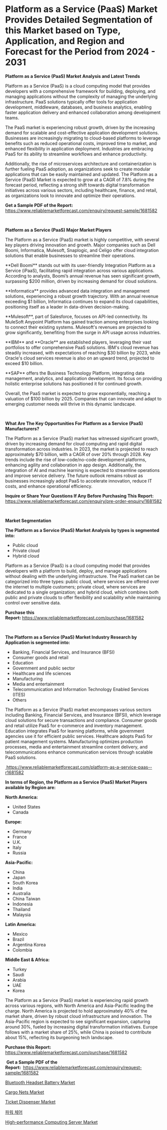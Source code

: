 <p><h1>Platform as a Service (PaaS) Market Provides Detailed Segmentation of this Market based on Type, Application, and Region and Forecast for the Period from 2024 - 2031</h1></p><p><strong>Platform as a Service (PaaS) Market Analysis and Latest Trends</strong></p>
<p><p>Platform as a Service (PaaS) is a cloud computing model that provides developers with a comprehensive framework for building, deploying, and managing applications without the complexity of managing the underlying infrastructure. PaaS solutions typically offer tools for application development, middleware, databases, and business analytics, enabling faster application delivery and enhanced collaboration among development teams.</p><p>The PaaS market is experiencing robust growth, driven by the increasing demand for scalable and cost-effective application development solutions. Businesses are increasingly migrating to cloud-based platforms to leverage benefits such as reduced operational costs, improved time to market, and enhanced flexibility in application deployment. Industries are embracing PaaS for its ability to streamline workflows and enhance productivity.</p><p>Additionally, the rise of microservices architecture and containerization is further fueling PaaS adoption, as organizations seek to create modular applications that can be easily maintained and updated. The Platform as a Service (PaaS) Market is expected to grow at a CAGR of 7.8% during the forecast period, reflecting a strong shift towards digital transformation initiatives across various sectors, including healthcare, finance, and retail, as organizations look to innovate and optimize their operations.</p></p>
<p><strong>Get a Sample PDF of the Report:&nbsp;</strong> <a href="https://www.reliablemarketforecast.com/enquiry/request-sample/1681582?utm_campaign=1080&utm_medium=2&utm_source=Github&utm_content=ia&utm_term=01102024&utm_id=platform-as-a-service-paas">https://www.reliablemarketforecast.com/enquiry/request-sample/1681582</a></p>
<p>&nbsp;</p>
<p><strong>Platform as a Service (PaaS) Major Market Players</strong></p>
<p><p>The Platform as a Service (PaaS) market is highly competitive, with several key players driving innovation and growth. Major companies such as Dell Boomi, Informatica, Mulesoft, Snaplogic, and Celigo offer cloud integration solutions that enable businesses to streamline their operations.</p><p>**Dell Boomi** stands out with its user-friendly Integration Platform as a Service (iPaaS), facilitating rapid integration across various applications. According to analysts, Boomi’s annual revenue has seen significant growth, surpassing $200 million, driven by increasing demand for cloud solutions.</p><p>**Informatica** provides advanced data integration and management solutions, experiencing a robust growth trajectory. With an annual revenue exceeding $1 billion, Informatica continues to expand its cloud capabilities, positioning itself as a leader in data-driven decision-making.</p><p>**Mulesoft**, part of Salesforce, focuses on API-led connectivity. Its MuleSoft Anypoint Platform has gained traction among enterprises looking to connect their existing systems. Mulesoft's revenues are projected to grow significantly, benefiting from the surge in API usage across industries.</p><p>**IBM** and **Oracle** are established players, leveraging their vast portfolios to offer comprehensive PaaS solutions. IBM's cloud revenue has steadily increased, with expectations of reaching $30 billion by 2023, while Oracle's cloud services revenue is also on an upward trend, projected to exceed $10 billion.</p><p>**SAP** offers the Business Technology Platform, integrating data management, analytics, and application development. Its focus on providing holistic enterprise solutions has positioned it for continued growth.</p><p>Overall, the PaaS market is expected to grow exponentially, reaching a valuation of $100 billion by 2025. Companies that can innovate and adapt to emerging customer needs will thrive in this dynamic landscape.</p></p>
<p>&nbsp;</p>
<p><strong>What Are The Key Opportunities For Platform as a Service (PaaS) Manufacturers?</strong></p>
<p><p>The Platform as a Service (PaaS) market has witnessed significant growth, driven by increasing demand for cloud computing and rapid digital transformation across industries. In 2023, the market is projected to reach approximately $70 billion, with a CAGR of over 20% through 2028. Key trends include the rise of low-code/no-code development platforms, enhancing agility and collaboration in app design. Additionally, the integration of AI and machine learning is expected to streamline operations and improve service delivery. The future outlook remains robust as businesses increasingly adopt PaaS to accelerate innovation, reduce IT costs, and enhance operational efficiency.</p></p>
<p><strong>Inquire or Share Your Questions If Any Before Purchasing This Report:</strong> <a href="https://www.reliablemarketforecast.com/enquiry/pre-order-enquiry/1681582?utm_campaign=1080&utm_medium=2&utm_source=Github&utm_content=ia&utm_term=01102024&utm_id=platform-as-a-service-paas">https://www.reliablemarketforecast.com/enquiry/pre-order-enquiry/1681582</a></p>
<p>&nbsp;</p>
<p><strong>Market Segmentation</strong></p>
<p><strong>The Platform as a Service (PaaS) Market Analysis by types is segmented into:</strong></p>
<p><ul><li>Public cloud</li><li>Private cloud</li><li>Hybrid cloud</li></ul></p>
<p><p>Platform as a Service (PaaS) is a cloud computing model that provides developers with a platform to build, deploy, and manage applications without dealing with the underlying infrastructure. The PaaS market can be categorized into three types: public cloud, where services are offered over the internet to multiple customers; private cloud, where services are dedicated to a single organization; and hybrid cloud, which combines both public and private clouds to offer flexibility and scalability while maintaining control over sensitive data.</p></p>
<p><strong>Purchase this Report:&nbsp;</strong><a href="https://www.reliablemarketforecast.com/purchase/1681582?utm_campaign=1080&utm_medium=2&utm_source=Github&utm_content=ia&utm_term=01102024&utm_id=platform-as-a-service-paas">https://www.reliablemarketforecast.com/purchase/1681582</a></p>
<p>&nbsp;</p>
<p><strong>The Platform as a Service (PaaS) Market Industry Research by Application is segmented into:</strong></p>
<p><ul><li>Banking, Financial Services, and Insurance (BFSI)</li><li>Consumer goods and retail</li><li>Education</li><li>Government and public sector</li><li>Healthcare and life sciences</li><li>Manufacturing</li><li>Media and entertainment</li><li>Telecommunication and Information Technology Enabled Services (ITES)</li><li>Others</li></ul></p>
<p><p>The Platform as a Service (PaaS) market encompasses various sectors including Banking, Financial Services, and Insurance (BFSI), which leverage cloud solutions for secure transactions and compliance. Consumer goods and retail utilize PaaS for e-commerce and inventory management. Education integrates PaaS for learning platforms, while government agencies use it for efficient public services. Healthcare adopts PaaS for patient management systems. Manufacturing optimizes production processes, media and entertainment streamline content delivery, and telecommunications enhance communication services through scalable PaaS solutions.</p></p>
<p><a href="https://www.reliablemarketforecast.com/platform-as-a-service-paas--r1681582?utm_campaign=1080&utm_medium=2&utm_source=Github&utm_content=ia&utm_term=01102024&utm_id=platform-as-a-service-paas">&nbsp;https://www.reliablemarketforecast.com/platform-as-a-service-paas--r1681582</a></p>
<p><strong>In terms of Region, the Platform as a Service (PaaS) Market Players available by Region are:</strong></p>
<p>
    <p> <strong> North America: </strong>
        <ul>
            <li>United States</li>
            <li>Canada</li>
        </ul>
        </p> 
    <p> <strong> Europe: </strong>
        <ul>
            <li>Germany</li>
            <li>France</li>
            <li>U.K.</li>
            <li>Italy</li>
            <li>Russia</li>
        </ul>
        </p> 
    <p> <strong> Asia-Pacific: </strong>
        <ul>
            <li>China</li>
            <li>Japan</li>
            <li>South Korea</li>
            <li>India</li>
            <li>Australia</li>
            <li>China Taiwan</li>
            <li>Indonesia</li>
            <li>Thailand</li>
            <li>Malaysia</li>
        </ul>
        </p> 
    <p> <strong> Latin America: </strong>
        <ul>
            <li>Mexico</li>
            <li>Brazil</li>
            <li>Argentina Korea</li>
            <li>Colombia</li>
        </ul>
        </p> 
    <p> <strong> Middle East & Africa: </strong>
        <ul>
            <li>Turkey</li>
            <li>Saudi</li>
            <li>Arabia</li>
            <li>UAE</li>
            <li>Korea</li>
        </ul>
    </p>
    </p>
<p><p>The Platform as a Service (PaaS) market is experiencing rapid growth across various regions, with North America and Asia-Pacific leading the charge. North America is projected to hold approximately 40% of the market share, driven by robust cloud infrastructure and innovation. The Asia-Pacific region is expected to see significant expansion, capturing around 30%, fueled by increasing digital transformation initiatives. Europe follows with a market share of 25%, while China is poised to contribute about 15%, reflecting its burgeoning tech landscape.</p></p>
<p><strong>Purchase this Report: </strong><a href="https://www.reliablemarketforecast.com/purchase/1681582?utm_campaign=1080&utm_medium=2&utm_source=Github&utm_content=ia&utm_term=01102024&utm_id=platform-as-a-service-paas">https://www.reliablemarketforecast.com/purchase/1681582</a></p>
<p>&nbsp;<strong>Get a Sample PDF of the Report:&nbsp;&nbsp;</strong><a href="https://www.reliablemarketforecast.com/enquiry/request-sample/1681582?utm_campaign=1080&utm_medium=2&utm_source=Github&utm_content=ia&utm_term=01102024&utm_id=platform-as-a-service-paas">https://www.reliablemarketforecast.com/enquiry/request-sample/1681582</a></p>
<p><strong></strong></p>
<p><p><a href="https://issuu.com/reportprime-2/docs/bluetooth-headset-battery-market-si_342f1d897eb48f?utm_campaign=1080&utm_medium=2&utm_source=Github&utm_content=ia&utm_term=01102024&utm_id=platform-as-a-service-paas">Bluetooth Headset Battery Market</a></p><p><a href="https://www.linkedin.com/pulse/cargo-nets-market-growth-segmentation-regional-analysis-global-lqpof?utm_campaign=1080&utm_medium=2&utm_source=Github&utm_content=ia&utm_term=01102024&utm_id=platform-as-a-service-paas">Cargo Nets Market</a></p><p><a href="https://www.linkedin.com/pulse/global-ticket-dispenser-industry-analysis-share-growth-trends-cljzf?utm_campaign=1080&utm_medium=2&utm_source=Github&utm_content=ia&utm_term=01102024&utm_id=platform-as-a-service-paas">Ticket Dispenser Market</a></p><p><a href="https://github.com/sougarounis/Market-Research-Report-List-6/blob/main/881520616196.md?utm_campaign=1080&utm_medium=2&utm_source=Github&utm_content=ia&utm_term=01102024&utm_id=platform-as-a-service-paas">파워 체어</a></p><p><a href="https://github.com/ElviraDur475/Market-Research-Report-List-1/blob/main/high-performance-computing-server-market.md?utm_campaign=1080&utm_medium=2&utm_source=Github&utm_content=ia&utm_term=01102024&utm_id=platform-as-a-service-paas">High-performance Computing Server Market</a></p></p>